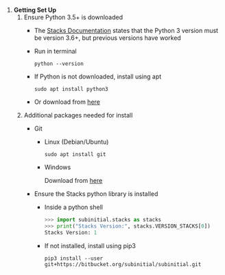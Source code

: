 1.  **Getting Set Up**
    1.  Ensure Python 3.5+ is downloaded
        *   The [Stacks Documentation](https://subinitial.com/misc/doc/index.html) states that the Python 3 version must be version 3.6+, but previous versions have worked
        
        *   Run in terminal

            ``` python --version ```

        *   If Python is not downloaded, install using apt

            ``` sudo apt install python3 ```


        *   Or download from [here](https://www.python.org/downloads/)
    2.  Additional packages needed for install
        *   Git
            *   Linux (Debian/Ubuntu)

                ```
                sudo apt install git
                ```


            *   Windows

                Download from [here](https://git-scm.com/download/win)

        *   Ensure the Stacks python library is installed
            *   Inside a python shell

                ```python
                >>> import subinitial.stacks as stacks
                >>> print("Stacks Version:", stacks.VERSION_STACKS[0])
                Stacks Version: 1
                ```


            *   If not installed, install using pip3

                ```
                pip3 install --user git+https://bitbucket.org/subinitial/subinitial.git
                ```
